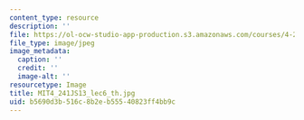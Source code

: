 ```yaml
---
content_type: resource
description: ''
file: https://ol-ocw-studio-app-production.s3.amazonaws.com/courses/4-241j-theory-of-city-form-spring-2013/b5690d3b516c8b2eb55540823ff4bb9c_MIT4_241JS13_lec6_th.jpg
file_type: image/jpeg
image_metadata:
  caption: ''
  credit: ''
  image-alt: ''
resourcetype: Image
title: MIT4_241JS13_lec6_th.jpg
uid: b5690d3b-516c-8b2e-b555-40823ff4bb9c
---
```

